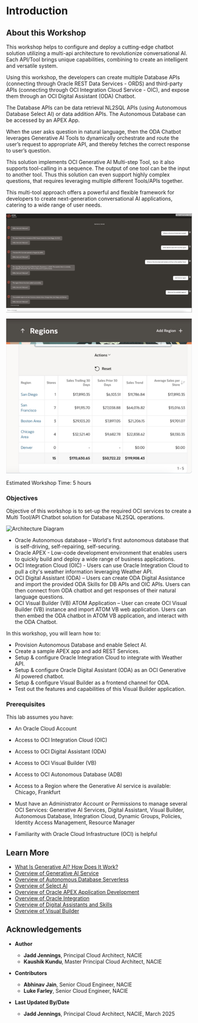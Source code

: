 # Introduction

## About this Workshop

This workshop helps to configure and deploy a cutting-edge chatbot solution utilizing a multi-api architecture to revolutionize conversational AI. Each API/Tool brings unique capabilities, combining to create an intelligent and versatile system.

Using this workshop, the developers can create multiple Database APIs (connecting through Oracle REST Data Services - ORDS) and third-party APIs (connecting through OCI Integration Cloud Service - OIC), and expose them through an OCI Digital Assistant (ODA) Chatbot. 

The Database APIs can be data retrieval NL2SQL APIs (using Autonomous Database Select AI) or data addition APIs. The Autonomous Database can be accessed by an APEX App.

When the user asks question in natural language, then the ODA Chatbot leverages Generative AI Tools to dynamically orchestrate and route the user’s request to appropriate API, and thereby fetches the correct response to user’s question.

This solution implements OCI Generative AI Multi-step Tool, so it also supports tool-calling in a sequence. The output of one tool can be the input to another tool. Thus this solution can even support highly complex questions, that requires leveraging multiple different Tools/APIs together.

This multi-tool approach offers a powerful and flexible framework for developers to create next-generation conversational AI applications, catering to a wide range of user needs.

![User View 1](images/atom_tool_bot.png)

![User View 2](images/atom_apex_app.png)

Estimated Workshop Time: 5 hours

### Objectives

Objective of this workshop is to set-up the required OCI services to create a Multi Tool/API Chatbot solution for Database NL2SQL operations.

![Architecture Diagram](images/chatbot_developer_arch.png)

* Oracle Autonomous database – World's first autonomous database that is self-driving, self-repairing, self-securing.
* Oracle APEX - Low-code development environment that enables users to quickly build and deploy a wide range of business applications.
* OCI Integration Cloud (OIC) - Users can use Oracle Integration Cloud to pull a city's weather information leveraging Weather API.
* OCI Digital Assistant (ODA) – Users can create ODA Digital Assistance and import the provided ODA Skills for DB APIs and OIC APIs. Users can then connect from ODA chatbot and get responses of their natural language questions.
* OCI Visual Builder (VB) ATOM Application – User can create OCI Visual Builder (VB) instance and import ATOM VB web application.
Users can then embed the ODA chatbot in ATOM VB application, and interact with the ODA Chatbot.

In this workshop, you will learn how to:


* Provision Autonomous Database and enable Select AI.
* Create a sample APEX app and add REST Services.
* Setup & configure Oracle Integration Cloud to integrate with Weather API.
* Setup & configure Oracle Digital Assistant (ODA) as an OCI Generative AI powered chatbot.
* Setup & configure Visual Builder as a frontend channel for ODA.
* Test out the features and capabilities of this Visual Builder application.

### Prerequisites

This lab assumes you have:

* An Oracle Cloud Account
* Access to OCI Integration Cloud (OIC)
* Access to OCI Digital Assistant (ODA)
* Access to OCI Visual Builder (VB)
* Access to OCI Autonomous Database (ADB)
* Access to a Region where the Generative AI service is available: Chicago, Frankfurt
* Must have an Administrator Account or Permissions to manage several OCI Services: Generative AI Services, Digital Assistant, Visual Builder, Autonomous Database, Integration Cloud, Dynamic Groups, Policies, Identity Access Management, Resource Manager

* Familiarity with Oracle Cloud Infrastructure (OCI) is helpful

## Learn More

* [What Is Generative AI? How Does It Work?](https://www.oracle.com/artificial-intelligence/generative-ai/what-is-generative-ai/)
* [Overview of Generative AI Service](https://docs.oracle.com/en-us/iaas/Content/generative-ai/overview.htm)
* [Overview of Autonomous Database Serverless](https://docs.oracle.com/en-us/iaas/autonomous-database-serverless/index.html)
* [Overview of Select AI](https://docs.oracle.com/en-us/iaas/autonomous-database-serverless/doc/sql-generation-ai-autonomous.html)
* [Overview of Oracle APEX Application Development](https://docs.oracle.com/en/cloud/paas/apex/index.html)
* [Overview of Oracle Integration](https://docs.oracle.com/en-us/iaas/application-integration/doc/overview.html)
* [Overview of Digital Assistants and Skills](https://docs.oracle.com/en-us/iaas/digital-assistant/doc/overview-digital-assistants-and-skills.html)
* [Overview of Visual Builder](https://docs.oracle.com/en-us/iaas/visual-builder/doc/oracle-visual-builder.html)


## Acknowledgements

* **Author**
    * **Jadd Jennings**, Principal Cloud Architect, NACIE
    * **Kaushik Kundu**, Master Principal Cloud Architect, NACIE


* **Contributors**
    * **Abhinav Jain**, Senior Cloud Engineer, NACIE
    * **Luke Farley**, Senior Cloud Engineer, NACIE
   
* **Last Updated By/Date**
    * **Jadd Jennings**, Principal Cloud Architect, NACIE, March 2025
